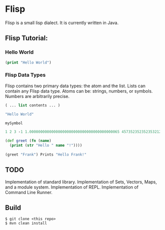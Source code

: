 # Flisp

Flisp is a small lisp dialect.  It is currently written in Java. 

## Flisp Tutorial:

### Hello World
```clojure
(print "Hello World")
```

### Flisp Data Types

Flisp contains two primary data types: the atom and the list. Lists can contain any Flisp data type. Atoms can be: strings, numbers, or symbols. Numbers are arbitrarily precise.
```clojure
( ... list contents ... )

"Hello World"

mySymbol

1 2 3 -1 1.00000000000000000000000000000000000000065 4573523523523532123123124124991

(def greet (fn (name)
  (print (str "Hello " name "!"))))
  
(greet "Frank") Prints "Hello Frank!"
```

## TODO

Implementation of standard library.
Implementation of Sets, Vectors, Maps, and a module system.
Implementation of REPL.
Implementation of Command Line Runner.

## Build

```
$ git clone <this repo>
$ mvn clean install
```

